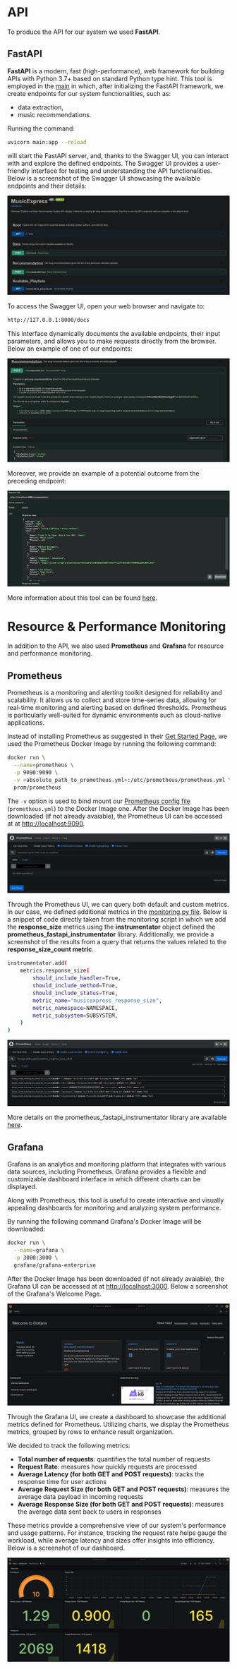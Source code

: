 # API

To produce the API for our system we used **FastAPI**.

## FastAPI

**FastAPI** is a modern, fast (high-performance), web framework for building APIs with Python 3.7+ based on standard Python type hint. This tool is employed in the [main](main.py) in which, after initializing the FastAPI framework, we create endpoints for our system functionalities, such as:

- data extraction,
- music recommendations.

Running the command:

```bash
uvicorn main:app --reload
```

will start the FastAPI server, and, thanks to the Swagger UI, you can interact with and explore the defined endpoints. The Swagger UI provides a user-friendly interface for testing and understanding the API functionalities. Below is a screenshot of the Swagger UI showcasing the available endpoints and their details:

![plot](/figures/fastapi_swagger.png?raw=true)

To access the Swagger UI, open your web browser and navigate to:

```bash
http://127.0.0.1:8000/docs
```

This interface dynamically documents the available endpoints, their input parameters, and allows you to make requests directly from the browser. Below an example of one of our endpoints:

![plot](/figures/fastapi_swagger_example.png?raw=true)

Moreover, we provide an example of a potential outcome from the preceding endpoint:

![plot](/figures/fastapi_swagger_result_example.png?raw=true)

More information about this tool can be found [here](https://fastapi.tiangolo.com/).

# Resource & Performance Monitoring

In addition to the API, we also used **Prometheus** and **Grafana** for resource and performance monitoring.

## Prometheus

Prometheus is a monitoring and alerting toolkit designed for reliability and scalability. It allows us to collect and store time-series data, allowing for real-time monitoring and alerting based on defined thresholds. Prometheus is particularly well-suited for dynamic environments such as cloud-native applications.

Instead of installing Prometheus as suggested in their [Get Started Page](https://prometheus.io/docs/prometheus/latest/getting_started/), we used the Prometheus Docker Image by running the following command:

```bash
docker run \
  --name=prometheus \
  -p 9090:9090 \
  -v <absolute_path_to_prometheus.yml>:/etc/prometheus/prometheus.yml \
  prom/prometheus
```

The `-v` option is used to bind mount our [Prometheus config file](../../prometheus.yml) (`prometheus.yml`) to the Docker Image one.
After the Docker Image has been downloaded (if not already avaiable), the Prometheus UI can be accessed at at <http://localhost:9090>.

![plot](/figures/prometheus_ui_example.png?raw=true)

Through the Prometheus UI, we can query both default and custom metrics. In our case, we defined additional metrics in the [monitoring.py file](monitoring.py). Below is a snippet of code directly taken from the monitoring script in which we add the **response_size** metrics using the **instrumentator** object defined the **prometheus_fastapi_instrumentator** library. Additionally, we provide a screenshot of the results from a query that returns the values related to the **response_size_count metric**.

```bash
instrumentator.add(
    metrics.response_size(
        should_include_handler=True,
        should_include_method=True,
        should_include_status=True,
        metric_name="musicexpress_response_size",
        metric_namespace=NAMESPACE,
        metric_subsystem=SUBSYSTEM,
    )
)
```

![plot](/figures/prometheus_result_example.png?raw=true)

More details on the prometheus_fastapi_instrumentator library are available [here](https://github.com/trallnag/prometheus-fastapi-instrumentator).

## Grafana

Grafana is an analytics and monitoring platform that integrates with various data sources, including Prometheus. Grafana provides a flexible and customizable dashboard interface in which different charts can be displayed.

Along with Prometheus, this tool is useful to create interactive and visually appealing dashboards for monitoring and analyzing system performance.

By running the following command Grafana's Docker Image will be downloaded:

```bash
docker run \
  --name=grafana \
  -p 3000:3000 \
  grafana/grafana-enterprise
```

After the Docker Image has been downloaded (if not already avaiable), the Grafana UI can be accessed at at <http://localhost:3000>. Below a screenshot of the Grafana's Welcome Page.

![plot](/figures/grafana_ui_example.png?raw=true)

Through the Grafana UI, we create a dashboard to showcase the additional metrics defined for Prometheus. Utilizing charts, we display the Prometheus metrics, grouped by rows to enhance result organization.

We decided to track the following metrics:

- **Total number of requests**: quantifies the total number of requests
- **Request Rate**: measures how quickly requests are processed
- **Average Latency (for both GET and POST requests)**: tracks the response time for user actions
- **Average Request Size (for both GET and POST requests)**: measures the average data payload in incoming requests
- **Average Response Size (for both GET and POST requests)**: measures the average data sent back to users in responses

These metrics provide a comprehensive view of our system's performance and usage patterns. For instance, tracking the request rate helps gauge the workload, while average latency and sizes offer insights into efficiency. Below is a screenshot of our dashboard.

![plot](/figures/grafana_dashboard_example.png?raw=true)
